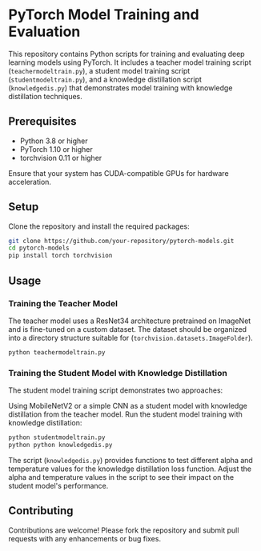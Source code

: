 # PyTorch Model Training and Evaluation

This repository contains Python scripts for training and evaluating deep learning models using PyTorch. It includes a teacher model training script (`teachermodeltrain.py`), a student model training script (`studentmodeltrain.py`), and a knowledge distillation script (`knowledgedis.py`) that demonstrates model training with knowledge distillation techniques.

## Prerequisites

- Python 3.8 or higher
- PyTorch 1.10 or higher
- torchvision 0.11 or higher

Ensure that your system has CUDA-compatible GPUs for hardware acceleration.

## Setup

Clone the repository and install the required packages:

```bash
git clone https://github.com/your-repository/pytorch-models.git
cd pytorch-models
pip install torch torchvision
```
## Usage
### Training the Teacher Model
The teacher model uses a ResNet34 architecture pretrained on ImageNet and is fine-tuned on a custom dataset. The dataset should be organized into a directory structure suitable for (`torchvision.datasets.ImageFolder`).

```bash
python teachermodeltrain.py
```
### Training the Student Model with Knowledge Distillation
The student model training script demonstrates two approaches:

Using MobileNetV2 or a simple CNN as a student model with knowledge distillation from the teacher model.
Run the student model training with knowledge distillation:
```bash
python studentmodeltrain.py
python python knowledgedis.py
```
The script (`knowledgedis.py`) provides functions to test different alpha and temperature values for the knowledge distillation loss function. Adjust the alpha and temperature values in the script to see their impact on the student model's performance.

## Contributing
Contributions are welcome! Please fork the repository and submit pull requests with any enhancements or bug fixes.


